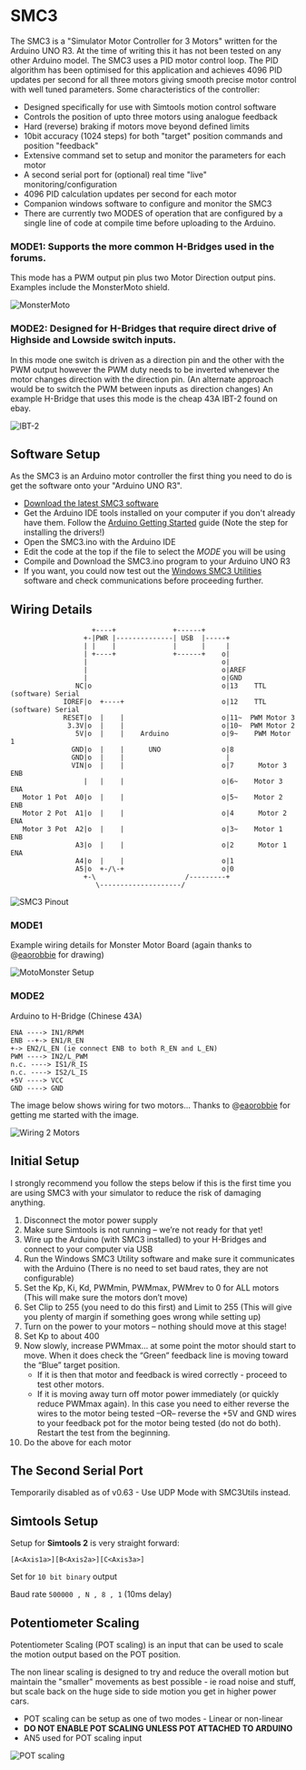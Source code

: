 # SMC3 
The SMC3 is a "Simulator Motor Controller for 3 Motors" written for the Arduino UNO R3.
At the time of writing this it has not been tested on any other Arduino model. The SMC3
uses a PID motor control loop. The PID algorithm has been optimised for this application
and achieves 4096 PID updates per second for all three motors giving smooth precise motor
control with well tuned parameters. Some characteristics of the controller:

- Designed specifically for use with Simtools motion control software
- Controls the position of upto three motors using analogue feedback
- Hard (reverse) braking if motors move beyond defined limits
- 10bit accuracy (1024 steps) for both "target" position commands and position "feedback"
- Extensive command set to setup and monitor the parameters for each motor
- A second serial port for (optional) real time "live" monitoring/configuration
- 4096 PID calculation updates per second for each motor
- Companion windows software to configure and monitor the SMC3
- There are currently two MODES of operation that are configured by a single line of
  code at compile time before uploading to the Arduino.

### MODE1: Supports the more common H-Bridges used in the forums.

This mode has a PWM output pin plus two Motor Direction output pins. Examples include the MonsterMoto shield.

![MonsterMoto](/assets/images/MotoMonster.jpg)

### MODE2: Designed for H-Bridges that require direct drive of Highside and Lowside switch inputs.

In this mode one switch is driven as a direction pin and the other with the PWM output however the PWM 
duty needs to be inverted whenever the motor changes direction with the direction pin. (An alternate 
approach would be to switch the PWM between inputs as direction changes) An example H-Bridge that uses
this mode is the cheap 43A IBT-2 found on ebay.

![IBT-2](/assets/images/IBT-2.jpg)

## Software Setup

As the SMC3 is an Arduino motor controller the first thing you need to do is get the software onto your "Arduino UNO R3".
- [Download the latest SMC3 software](https://github.com/SimulatorMotorController/SMC3/archive/master.zip)
- Get the Arduino IDE tools installed on your computer if you don't already have them. Follow the [Arduino Getting Started](http://arduino.cc/en/Guide/Windows)
  guide (Note the step for installing the drivers!)
- Open the SMC3.ino with the Arduino IDE
- Edit the code at the top if the file to select the _MODE_ you will be using
- Compile and Download the SMC3.ino program to your Arduino UNO R3
- If you want, you could now test out the [Windows SMC3 Utilities](https://github.com/SimulatorMotorController/SMC3Utils)
  software and check communications before proceeding further.

## Wiring Details

                        +----+              +------+
                      +-|PWR |--------------| USB  |-----+
                      | |    |              |      |     |
                      | +----+              +------+    o|
                      |                                 o|
                      |                                 o|AREF
                      |                                 o|GND
                    NC|o                                o|13    TTL (software) Serial
                 IOREF|o  +----+                        o|12    TTL (software) Serial
                 RESET|o  |    |                        o|11~  PWM Motor 3
                  3.3V|o  |    |                        o|10~  PWM Motor 2
                    5V|o  |    |    Arduino             o|9~    PWM Motor 1
                   GND|o  |    |      UNO               o|8
                   GND|o  |    |                         |
                   VIN|o  |    |                        o|7      Motor 3 ENB
                      |   |    |                        o|6~    Motor 3 ENA
       Motor 1 Pot  A0|o  |    |                        o|5~    Motor 2 ENB
       Motor 2 Pot  A1|o  |    |                        o|4      Motor 2 ENA
       Motor 3 Pot  A2|o  |    |                        o|3~    Motor 1 ENB
                    A3|o  |    |                        o|2      Motor 1 ENA
                    A4|o  |    |                        o|1
                    A5|o  +-/\-+                        o|0
                      +-\                      /---------+
                         \--------------------/

![SMC3 Pinout](/assets/images/SMC3Pinout.jpg)


### MODE1

Example wiring details for Monster Motor Board (again thanks to @[eaorobbie](https://www.xsimulator.net/community/members/2210/) for drawing)


![MotoMonster Setup](/assets/images/MotoMonsterSetup.jpg)

### MODE2

Arduino to H-Bridge (Chinese 43A)

    ENA ----> IN1/RPWM
    ENB --+-> EN1/R_EN
    +-> EN2/L_EN (ie connect ENB to both R_EN and L_EN)
    PWM ----> IN2/L_PWM
    n.c. ----> IS1/R_IS
    n.c. ----> IS2/L_IS
    +5V ----> VCC
    GND ----> GND


The image below shows wiring for two motors... Thanks to @[eaorobbie](https://www.xsimulator.net/community/members/2210/) for getting me started with the image.


![Wiring 2 Motors](/assets/images/Wiring-2-Motors.jpg)


## Initial Setup

I strongly recommend you follow the steps below if this is the first time you are using SMC3 with your simulator to reduce the risk of damaging anything.

  1. Disconnect the motor power supply
  0. Make sure Simtools is not running – we’re not ready for that yet!
  0. Wire up the Arduino (with SMC3 installed) to your H-Bridges and connect to your computer via USB
  0. Run the Windows SMC3 Utility software and make sure it communicates with the Arduino (There is no need to set baud rates, they are not configurable)
  0. Set the Kp, Ki, Kd, PWMmin, PWMmax, PWMrev to 0 for ALL motors (This will make sure the motors don’t move)
  0. Set Clip to 255 (you need to do this first) and Limit to 255 (This will give you plenty of margin if something goes wrong while setting up)
  0. Turn on the power to your motors – nothing should move at this stage!
  0. Set Kp to about 400
  0. Now slowly, increase PWMmax… at some point the motor should start to move. When it does check the “Green” feedback line is moving toward the “Blue” target position.
      - If it is then that motor and feedback is wired correctly - proceed to test other motors.
      - If it is moving away turn off motor power immediately (or quickly reduce PWMmax again). In this case you need to either reverse the wires to the motor being tested –OR– reverse the +5V and GND wires to your feedback pot for the motor being tested (do not do both). Restart the test from the beginning.
  0. Do the above for each motor

## The Second Serial Port

Temporarily disabled as of v0.63 - Use UDP Mode with SMC3Utils instead.


## Simtools Setup

Setup for **Simtools 2** is very straight forward:

`[A<Axis1a>][B<Axis2a>][C<Axis3a>]`

Set for `10 bit binary` output

Baud rate `500000 , N , 8 , 1` (10ms delay)


## Potentiometer Scaling

Potentiometer Scaling (POT scaling) is an input that can be used to scale the motion output based on the POT position.

The non linear scaling is designed to try and reduce the overall motion but maintain the "smaller" movements as best 
possible - ie road noise and stuff, but scale back on the huge side to side motion you get in higher power cars.

- POT scaling can be setup as one of two modes - Linear or non-linear
- **DO NOT ENABLE POT SCALING UNLESS POT ATTACHED TO ARDUINO**
- AN5 used for POT scaling input

![POT scaling](/assets/images/scaling.jpg)


